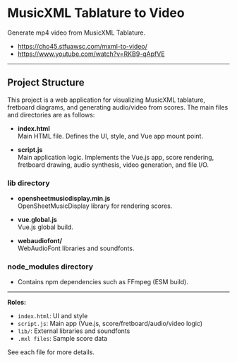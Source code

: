 MusicXML Tablature to Video
===========================

Generate mp4 video from MusicXML Tablature.

* https://cho45.stfuawsc.com/mxml-to-video/
* https://www.youtube.com/watch?v=RKB9-qApfVE

---

## Project Structure

This project is a web application for visualizing MusicXML tablature, fretboard diagrams, and generating audio/video from scores. The main files and directories are as follows:

- **index.html**  
  Main HTML file. Defines the UI, style, and Vue app mount point.

- **script.js**  
  Main application logic. Implements the Vue.js app, score rendering, fretboard drawing, audio synthesis, video generation, and file I/O.

### lib directory

- **opensheetmusicdisplay.min.js**  
  OpenSheetMusicDisplay library for rendering scores.

- **vue.global.js**  
  Vue.js global build.

- **webaudiofont/**  
  WebAudioFont libraries and soundfonts.

### node_modules directory

- Contains npm dependencies such as FFmpeg (ESM build).

---

**Roles:**

- `index.html`: UI and style
- `script.js`: Main app (Vue.js, score/fretboard/audio/video logic)
- `lib/`: External libraries and soundfonts
- `.mxl files`: Sample score data

See each file for more details.
